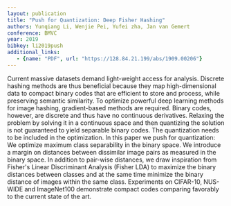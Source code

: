 ```yaml
---
layout: publication
title: "Push for Quantization: Deep Fisher Hashing"
authors: Yunqiang Li, Wenjie Pei, Yufei zha, Jan van Gemert
conference: BMVC
year: 2019
bibkey: li2019push
additional_links:
   - {name: "PDF", url: "https://128.84.21.199/abs/1909.00206"}
---
```

Current massive datasets demand light-weight access for analysis. Discrete hashing methods are thus beneficial because they map high-dimensional data to compact binary codes that are efficient to store and process, while preserving semantic similarity. To optimize powerful deep learning methods for image hashing, gradient-based methods are required. Binary codes, however, are discrete and thus have no continuous derivatives. Relaxing the problem by solving it in a continuous space and then quantizing the solution is not guaranteed to yield separable binary codes. The quantization needs to be included in the optimization. In this paper we push for quantization: We optimize maximum class separability in the binary space. We introduce a margin on distances between dissimilar image pairs as measured in the binary space. In addition to pair-wise distances, we draw inspiration from Fisher's Linear Discriminant Analysis (Fisher LDA) to maximize the binary distances between classes and at the same time minimize the binary distance of images within the same class. Experiments on CIFAR-10, NUS-WIDE and ImageNet100 demonstrate compact codes comparing favorably to the current state of the art.
